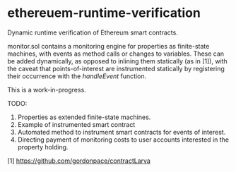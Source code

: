 # ethereuem-runtime-verification
Dynamic runtime verification of Ethereum smart contracts.

monitor.sol contains a monitoring engine for properties as finite-state machines, with events as method calls or changes to variables. These can be added dynamically, as opposed to inlining them statically (as in [1]), with the caveat that points-of-interest are instrumented statically by registering their occurrence with the <i>handleEvent</i> function.

This is a work-in-progress.

TODO:

1. Properties as extended finite-state machines.
2. Example of instrumented smart contract
3. Automated method to instrument smart contracts for events of interest.
4. Directing payment of monitoring costs to user accounts interested in the property holding.


[1] https://github.com/gordonpace/contractLarva
